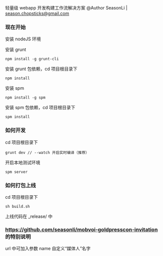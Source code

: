 轻量级 webapp 开发构建工作流解决方案
@Author SeasonLi | season.chopsticks@gmail.com

### 现在开始

安装 nodeJS 环境

安装 grunt
```
npm install -g grunt-cli
```

安装 grunt 包依赖，cd 项目根目录下
```
npm install
```

安装 spm
```
npm install -g spm
```
安装 spm 包依赖，cd 项目根目录下
```
spm install
```


### 如何开发
cd 项目根目录下
```
grunt dev // --watch 开启实时编译（推荐）
```
开启本地测试环境
```
spm server
```

### 如何打包上线
cd 项目根目录下
```
sh build.sh
```
上线代码在 _release/ 中

### https://github.com/seasonli/mobvoi-goldpresscon-invitation 的特别说明
url 中可加入参数 name 自定义“媒体人”名字